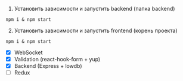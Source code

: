 1. Установить зависимости и запустить backend (папка backend)

`npm i & npm start`

2. Установить зависимости и запустить frontend (корень проекта)

`npm i & npm start`

- [X] WebSocket
- [X] Validation (react-hook-form + yup)
- [X] Backend (Express + lowdb)
- [ ] Redux
